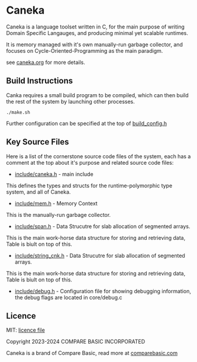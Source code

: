 # Caneka

Caneka is a language toolset written in C, for the main purpose of writing Domain Specific Langauges, and producing minimal yet scalable runtimes.

It is memory managed with it's own manually-run garbage collector, and focuses on Cycle-Oriented-Programming as the main paradigm.

see [caneka.org](https://caneka.org) for more details.

## Build Instructions

Canka requires a small build program to be compiled, which can then build the rest of the system by launching other processes.

    ./make.sh

Further configuration can be specified at the top of [build_config.h](./build_config.h)

## Key Source Files

Here is a list of the cornerstone source code files of the system, each has a comment at the top about it's purpose and related source code files:

- [include/caneka.h](./include/caneka.h) - main include

This defines the types and structs for the runtime-polymorphic type system, and
all of Caneka.

- [include/mem.h](./include/mem.h) - Memory Context 

This is the manually-run garbage collector.

- [include/span.h](./include/span.h) - Data Strucutre for slab allocation of segmented arrays.

This is the main work-horse data structure for storing and retrieving data, Table is biult on top of this.

- [include/string_cnk.h](./include/string_cnk.h) - Data Strucutre for slab allocation of segmented arrays.

This is the main work-horse data structure for storing and retrieving data, Table is biult on top of this.

- [include/debug.h](./include/debug.h) - Configuration file for showing debugging information, the debug flags are located in core/debug.c

## Licence

MIT: [licence file](./LICENCE)

Copyright 2023-2024 COMPARE BASIC INCORPORATED

Caneka is a brand of Compare Basic, read more at [comparebasic.com](https://comparebasic.com)
